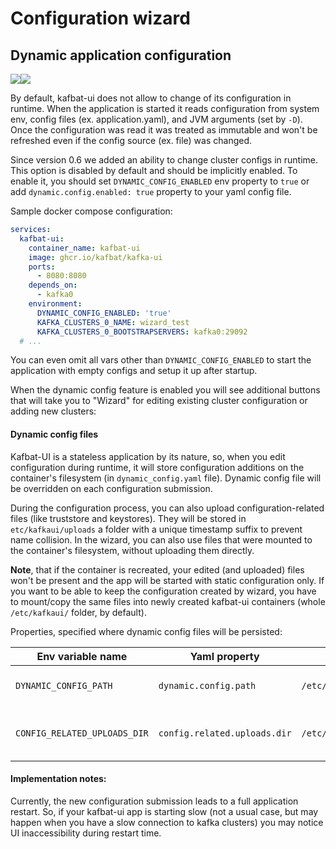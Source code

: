 # Configuration wizard

## Dynamic application configuration

![](../.gitbook/assets/image.png)![](<../.gitbook/assets/image (1).png>)

By default, kafbat-ui does not allow to change of its configuration in runtime. When the application is started it reads configuration from system env, config files (ex. application.yaml), and JVM arguments (set by `-D`). Once the configuration was read it was treated as immutable and won't be refreshed even if the config source (ex. file) was changed.

Since version 0.6 we added an ability to change cluster configs in runtime. This option is disabled by default and should be implicitly enabled. To enable it, you should set `DYNAMIC_CONFIG_ENABLED` env property to `true` or add `dynamic.config.enabled: true` property to your yaml config file.

Sample docker compose configuration:

```yaml
services:
  kafbat-ui:
    container_name: kafbat-ui
    image: ghcr.io/kafbat/kafka-ui
    ports:
      - 8080:8080
    depends_on:
      - kafka0
    environment:
      DYNAMIC_CONFIG_ENABLED: 'true'
      KAFKA_CLUSTERS_0_NAME: wizard_test
      KAFKA_CLUSTERS_0_BOOTSTRAPSERVERS: kafka0:29092
  # ... 
```

You can even omit all vars other than `DYNAMIC_CONFIG_ENABLED` to start the application with empty configs and setup it up after startup.

When the dynamic config feature is enabled you will see additional buttons that will take you to "Wizard" for editing existing cluster configuration or adding new clusters:

&#x20;

#### Dynamic config files

Kafbat-UI is a stateless application by its nature, so, when you edit configuration during runtime, it will store configuration additions on the container's filesystem (in `dynamic_config.yaml` file). Dynamic config file will be overridden on each configuration submission.

During the configuration process, you can also upload configuration-related files (like truststore and keystores). They will be stored in `etc/kafkaui/uploads` a folder with a unique timestamp suffix to prevent name collision. In the wizard, you can also use files that were mounted to the container's filesystem, without uploading them directly.

**Note**, that if the container is recreated, your edited (and uploaded) files won't be present and the app will be started with static configuration only. If you want to be able to keep the configuration created by wizard, you have to mount/copy the same files into newly created kafbat-ui containers (whole `/etc/kafkaui/` folder, by default).

Properties, specified where dynamic config files will be persisted:

| Env variable name            | Yaml property                | Default                            | Description                              |
| ---------------------------- | ---------------------------- | ---------------------------------- | ---------------------------------------- |
| `DYNAMIC_CONFIG_PATH`        | `dynamic.config.path`        | `/etc/kafkaui/dynamic_config.yaml` | Path to dynamic config file              |
| `CONFIG_RELATED_UPLOADS_DIR` | `config.related.uploads.dir` | `/etc/kafkaui/uploads`             | Path where uploaded files will be placed |

#### Implementation notes:

Currently, the new configuration submission leads to a full application restart. So, if your kafbat-ui app is starting slow (not a usual case, but may happen when you have a slow connection to kafka clusters) you may notice UI inaccessibility during restart time.
